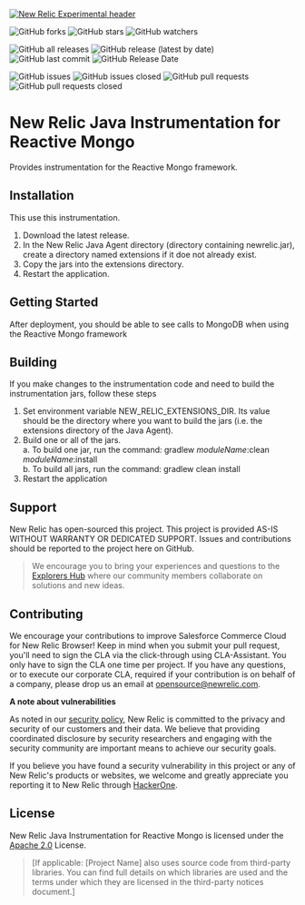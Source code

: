 [![New Relic Experimental header](https://github.com/newrelic/opensource-website/raw/main/src/images/categories/Experimental.png)](https://opensource.newrelic.com/oss-category/#new-relic-experimental)


![GitHub forks](https://img.shields.io/github/forks/newrelic-experimental/newrelic-java-reactivemongo?style=social)
![GitHub stars](https://img.shields.io/github/stars/newrelic-experimental/newrelic-java-reactivemongo?style=social)
![GitHub watchers](https://img.shields.io/github/watchers/newrelic-experimental/newrelic-java-reactivemongo?style=social)

![GitHub all releases](https://img.shields.io/github/downloads/newrelic-experimental/newrelic-java-reactivemongo/total)
![GitHub release (latest by date)](https://img.shields.io/github/v/release/newrelic-experimental/newrelic-java-reactivemongo)
![GitHub last commit](https://img.shields.io/github/last-commit/newrelic-experimental/newrelic-java-reactivemongo)
![GitHub Release Date](https://img.shields.io/github/release-date/newrelic-experimental/newrelic-java-reactivemongo)


![GitHub issues](https://img.shields.io/github/issues/newrelic-experimental/newrelic-java-reactivemongo)
![GitHub issues closed](https://img.shields.io/github/issues-closed/newrelic-experimental/newrelic-java-reactivemongo)
![GitHub pull requests](https://img.shields.io/github/issues-pr/newrelic-experimental/newrelic-java-reactivemongo)
![GitHub pull requests closed](https://img.shields.io/github/issues-pr-closed/newrelic-experimental/newrelic-java-reactivemongo)


# New Relic Java Instrumentation for Reactive Mongo

Provides instrumentation for the Reactive Mongo framework.

## Installation

This use this instrumentation.   
1. Download the latest release.    
2. In the New Relic Java Agent directory (directory containing newrelic.jar), create a directory named extensions if it doe not already exist.   
3. Copy the jars into the extensions directory.   
4. Restart the application.   

## Getting Started

After deployment, you should be able to see calls to MongoDB when using the Reactive Mongo framework

## Building

If you make changes to the instrumentation code and need to build the instrumentation jars, follow these steps
1. Set environment variable NEW_RELIC_EXTENSIONS_DIR.  Its value should be the directory where you want to build the jars (i.e. the extensions directory of the Java Agent).   
2. Build one or all of the jars.   
a. To build one jar, run the command:  gradlew _moduleName_:clean  _moduleName_:install    
b. To build all jars, run the command: gradlew clean install
3. Restart the application

## Support

New Relic has open-sourced this project. This project is provided AS-IS WITHOUT WARRANTY OR DEDICATED SUPPORT. Issues and contributions should be reported to the project here on GitHub.

>We encourage you to bring your experiences and questions to the [Explorers Hub](https://discuss.newrelic.com) where our community members collaborate on solutions and new ideas.

## Contributing

We encourage your contributions to improve Salesforce Commerce Cloud for New Relic Browser! Keep in mind when you submit your pull request, you'll need to sign the CLA via the click-through using CLA-Assistant. You only have to sign the CLA one time per project. If you have any questions, or to execute our corporate CLA, required if your contribution is on behalf of a company, please drop us an email at opensource@newrelic.com.

**A note about vulnerabilities**

As noted in our [security policy](../../security/policy), New Relic is committed to the privacy and security of our customers and their data. We believe that providing coordinated disclosure by security researchers and engaging with the security community are important means to achieve our security goals.

If you believe you have found a security vulnerability in this project or any of New Relic's products or websites, we welcome and greatly appreciate you reporting it to New Relic through [HackerOne](https://hackerone.com/newrelic).

## License

New Relic Java Instrumentation for Reactive Mongo is licensed under the [Apache 2.0](http://apache.org/licenses/LICENSE-2.0.txt) License.

>[If applicable: [Project Name] also uses source code from third-party libraries. You can find full details on which libraries are used and the terms under which they are licensed in the third-party notices document.]
